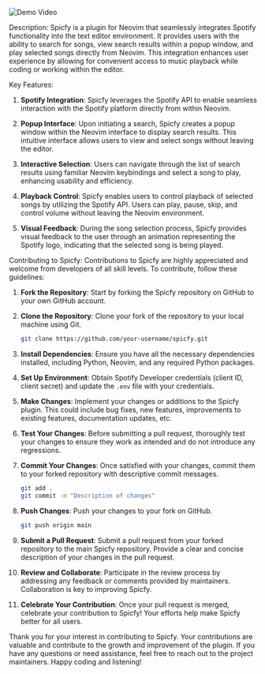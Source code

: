 ![Demo Video](https://github.com/Terminal127/nvim-spotify/blob/main/srcgif/spicfy1.gif)

Description:
Spicfy is a plugin for Neovim that seamlessly integrates Spotify functionality into the text editor environment. It provides users with the ability to search for songs, view search results within a popup window, and play selected songs directly from Neovim. This integration enhances user experience by allowing for convenient access to music playback while coding or working within the editor.

Key Features:
1. **Spotify Integration**: Spicfy leverages the Spotify API to enable seamless interaction with the Spotify platform directly from within Neovim.

2. **Popup Interface**: Upon initiating a search, Spicfy creates a popup window within the Neovim interface to display search results. This intuitive interface allows users to view and select songs without leaving the editor.

3. **Interactive Selection**: Users can navigate through the list of search results using familiar Neovim keybindings and select a song to play, enhancing usability and efficiency.

4. **Playback Control**: Spicfy enables users to control playback of selected songs by utilizing the Spotify API. Users can play, pause, skip, and control volume without leaving the Neovim environment.

5. **Visual Feedback**: During the song selection process, Spicfy provides visual feedback to the user through an animation representing the Spotify logo, indicating that the selected song is being played.

Contributing to Spicfy:
Contributions to Spicfy are highly appreciated and welcome from developers of all skill levels. To contribute, follow these guidelines:

1. **Fork the Repository**: Start by forking the Spicfy repository on GitHub to your own GitHub account.

2. **Clone the Repository**: Clone your fork of the repository to your local machine using Git.

    ```bash
    git clone https://github.com/your-username/spicfy.git
    ```

3. **Install Dependencies**: Ensure you have all the necessary dependencies installed, including Python, Neovim, and any required Python packages.

4. **Set Up Environment**: Obtain Spotify Developer credentials (client ID, client secret) and update the `.env` file with your credentials.

5. **Make Changes**: Implement your changes or additions to the Spicfy plugin. This could include bug fixes, new features, improvements to existing features, documentation updates, etc.

6. **Test Your Changes**: Before submitting a pull request, thoroughly test your changes to ensure they work as intended and do not introduce any regressions.

7. **Commit Your Changes**: Once satisfied with your changes, commit them to your forked repository with descriptive commit messages.

    ```bash
    git add .
    git commit -m "Description of changes"
    ```

8. **Push Changes**: Push your changes to your fork on GitHub.

    ```bash
    git push origin main
    ```

9. **Submit a Pull Request**: Submit a pull request from your forked repository to the main Spicfy repository. Provide a clear and concise description of your changes in the pull request.

10. **Review and Collaborate**: Participate in the review process by addressing any feedback or comments provided by maintainers. Collaboration is key to improving Spicfy.

11. **Celebrate Your Contribution**: Once your pull request is merged, celebrate your contribution to Spicfy! Your efforts help make Spicfy better for all users.

Thank you for your interest in contributing to Spicfy. Your contributions are valuable and contribute to the growth and improvement of the plugin. If you have any questions or need assistance, feel free to reach out to the project maintainers. Happy coding and listening!
